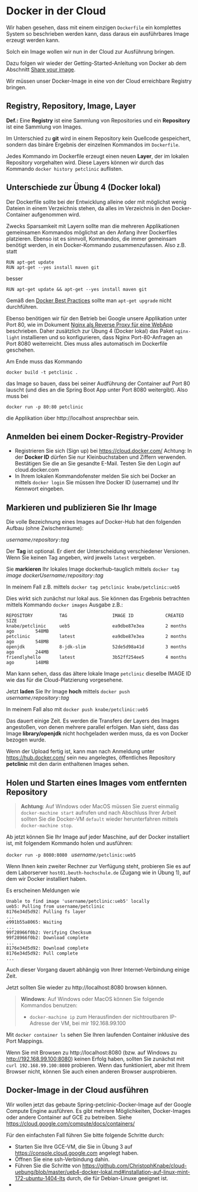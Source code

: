 # Docker in der Cloud

Wir haben gesehen, dass mit einem einzigen `Dockerfile` ein komplettes System so beschrieben werden kann, dass daraus ein ausführbares Image erzeugt werden kann.

Solch ein Image wollen wir nun in der Cloud zur Ausführung bringen.

Dazu folgen wir wieder der Getting-Started-Anleitung von Docker ab dem Abschnitt [Share your image](https://docs.docker.com/get-started/part2/#share-your-image).

Wir müssen unser Docker-Image in eine von der Cloud erreichbare Registry bringen.

## Registry, Repository, Image, Layer

**Def.:** Eine **Registry** ist eine Sammlung von Repositories und ein **Repository** ist eine Sammlung von Images. 

Im Unterschied zu **git** wird in einem Repository kein Quellcode gespeichert, sondern das binäre Ergebnis der einzelnen Kommandos im `Dockerfile`.  

Jedes Kommando im Dockerfile erzeugt einen neuen **Layer**, der im lokalen Repository vorgehalten wird. Diese Layers können wir durch das Kommando `docker history petclinic` auflisten. 

## Unterschiede zur Übung 4 (Docker lokal)

Der Dockerfile sollte bei der Entwicklung alleine oder mit möglichst wenig Dateien in einem Verzeichnis stehen, da alles im Verzeichnis in den Docker-Container aufgenommen wird.

Zwecks Sparsamkeit mit Layern sollte man die mehreren Applikationen gemeinsamen Kommandos möglichst an den Anfang ihrer Dockerfiles platzieren. Ebenso ist es sinnvoll, Kommandos, die immer gemeinsam benötigt werden, in ein Docker-Kommando zusammenzufassen. Also z.B. statt

```
RUN apt-get update
RUN apt-get --yes install maven git
```

besser 

`RUN apt-get update && apt-get --yes install maven git`

Gemäß den [Docker Best Practices](https://docs.docker.com/v17.09/engine/userguide/eng-image/dockerfile_best-practices/#run) sollte man `apt-get upgrade` nicht durchführen. 

Ebenso benötigen wir für den Betrieb bei Google unsere Applikation unter Port 80, wie im Dokument [Nginx als Reverse Proxy für eine WebApp](nginx-proxy.md) beschrieben. Daher zusätzlich zur Übung 4 (Docker lokal) das Paket `nginx-light` installieren und so konfigurieren, dass Nginx Port-80-Anfragen an Port 8080 weiterreicht. Dies muss alles automatisch im Dockerfile geschehen.

Am Ende muss das Kommando

```
docker build -t petclinic .
```

das Image so bauen, dass bei seiner Audführung der Container auf Port 80 lauscht (und dies an die Spring Boot App unter Port 8080 weitergibt). Also muss bei

`docker run -p 80:80 petclinic`

die Applikation über http://localhost ansprechbar sein.

## Anmelden bei einem Docker-Registry-Provider

* Registrieren Sie sich (Sign up) bei https://cloud.docker.com/
  Achtung: In der **Docker ID** dürfen Sie nur Kleinbuchstaben und Ziffern verwenden.
  Bestätigen Sie die an Sie gesandte E-Mail.
  Testen Sie den Login auf cloud.docker.com
* In Ihrem lokalen Kommandofenster melden Sie sich bei Docker an mittels
  `docker login`
  Sie müssen Ihre Docker ID (username) und Ihr Kennwort eingeben.

## Markieren und publizieren Sie Ihr Image

Die volle Bezeichnung eines Images auf Docker-Hub hat den folgenden Aufbau (ohne Zwischenräume): 

*username*`/`*repository*`:`*tag*

Der **Tag** ist optional. Er dient der Unterscheidung verschiedener Versionen. Wenn Sie keinen Tag angeben, wird jeweils `latest` vergeben.

Sie **markieren** Ihr lokales Image dockerhub-tauglich mittels 
`docker tag ` *image dockerUsername*`/`*repository*`:`*tag*

In meinem Fall z.B. mittels
`docker tag petclinic knabe/petclinic:ueb5`

Dies wirkt sich zunächst nur lokal aus. Sie können das Ergebnis betrachten mittels Kommando
`docker images`
Ausgabe z.B.:

```
REPOSITORY          TAG                 IMAGE ID            CREATED             SIZE
knabe/petclinic     ueb5                ea9dbe87e3ea        2 months ago        548MB
petclinic           latest              ea9dbe87e3ea        2 months ago        548MB
openjdk             8-jdk-slim          52de5d98a41d        3 months ago        244MB
friendlyhello       latest              3b52ff254ee5        4 months ago        148MB
```

Man kann sehen, dass das ältere lokale Image `petclinic` dieselbe IMAGE ID wie das für die Cloud-Platzierung vorgesehene.

Jetzt **laden** Sie Ihr Image **hoch** mittels `docker push` *username*`/`*repository*`:`*tag*

In meinem Fall also mit
`docker push knabe/petclinic:ueb5`

Das dauert einige Zeit. Es werden die Transfers der Layers des Images angestoßen, von denen mehrere parallel erfolgen. Man sieht, dass das Image **library/openjdk** nicht hochgeladen werden muss, da es von Docker bezogen wurde.

Wenn der Upload fertig ist, kann man nach Anmeldung unter https://hub.docker.com/ sein neu angelegtes, öffentliches Repository **petclinic** mit den darin enthaltenen Images sehen.

## Holen und Starten eines Images vom entfernten Repository

> **Achtung**: Auf Windows oder MacOS müssen Sie zuerst einmalig `docker-machine start` aufrufen und nach Abschluss Ihrer Arbeit sollten Sie die Docker-VM `default` wieder herunterfahren mittels `docker-machine stop`.

Ab jetzt können Sie Ihr Image auf jeder Maschine, auf der Docker installiert ist, mit folgendem Kommando holen und ausführen:

`docker run -p 8080:8080 ` *username*`/petclinic:ueb5`

Wenn Ihnen kein zweiter Rechner zur Verfügung steht, probieren Sie es auf dem Laborserver `host01.beuth-hochschule.de` (Zugang wie in Übung 1), auf dem wir Docker installiert haben.

Es erscheinen Meldungen wie

```
Unable to find image 'username/petclinic:ueb5' locally
ueb5: Pulling from username/petclinic
8176e34d5d92: Pulling fs layer
...
e991b55a8065: Waiting
...
99f28966f0b2: Verifying Checksum
99f28966f0b2: Download complete
...
8176e34d5d92: Download complete
8176e34d5d92: Pull complete
...
```

Auch dieser Vorgang dauert abhängig von Ihrer Internet-Verbindung einige Zeit.

Jetzt sollten Sie wieder zu http://localhost:8080 browsen können.

> **Windows**: Auf Windows oder MacOS können Sie folgende Kommandos benutzen:
>
> * `docker-machine ip` zum Herausfinden der nichtroutbaren IP-Adresse der VM, bei mir 192.168.99.100

Mit `docker container ls` sehen Sie Ihren laufenden Container inklusive des Port Mappings.

Wenn Sie mit Browsen zu http://localhost:8080 (bzw. auf Windows zu http://192.168.99.100:8080) keinen Erfolg haben, sollten Sie zunächst mit ` curl 192.168.99.100:8080` probieren. Wenn das funktioniert, aber mit Ihrem Browser nicht, können Sie auch einen anderen Browser ausprobieren.

## Docker-Image in der Cloud ausführen

Wir wollen jetzt das gebaute Spring-petclinic-Docker-Image auf der Google Compute Engine ausführen. Es gibt mehrere Möglichkeiten, Docker-Images oder andere Container auf GCE zu betreiben. Siehe https://cloud.google.com/compute/docs/containers/

Für den einfachsten Fall führen Sie bitte folgende Schritte durch:

* Starten Sie Ihre GCE-VM, die Sie in Übung 3 auf https://console.cloud.google.com angelegt haben.
* Öffnen Sie eine ssh-Verbindung dahin.
* Führen Sie die Schritte von https://github.com/ChristophKnabe/cloud-uebung/blob/master/ueb4-docker-lokal.md#installation-auf-linux-mint-172-ubuntu-1404-lts durch, die für Debian-Linuxe geeignet ist.
* 

